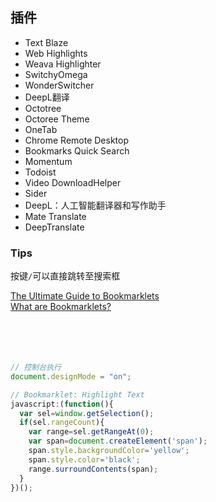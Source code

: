 ## 插件
- Text Blaze
- Web Highlights
- Weava Highlighter
- SwitchyOmega
- WonderSwitcher
- DeepL翻译
- Octotree
- Octoree Theme
- OneTab
- Chrome Remote Desktop
- Bookmarks Quick Search
- Momentum
- Todoist
- Video DownloadHelper
- Sider
- DeepL：人工智能翻译器和写作助手
- Mate Translate
- DeepTranslate

### Tips
按键`/`可以直接跳转至搜索框


[The Ultimate Guide to Bookmarklets](https://www.bookmarkllama.com/blog/bookmarklets)  
[What are Bookmarklets?](https://www.freecodecamp.org/news/what-are-bookmarklets/)  
[]()  
[]()  
[]()  
[]()  
[]()  


```javascript
// 控制台执行
document.designMode = "on";

// Bookmarklet: Highlight Text
javascript:(function(){
  var sel=window.getSelection();
  if(sel.rangeCount){
    var range=sel.getRangeAt(0);
    var span=document.createElement('span');
    span.style.backgroundColor='yellow';
    span.style.color='black';
    range.surroundContents(span);
  }
})();


```